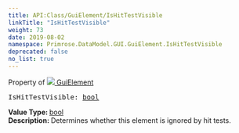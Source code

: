 ```yaml
---
title: API:Class/GuiElement/IsHitTestVisible
linkTitle: "IsHitTestVisible"
weight: 73
date: 2019-08-02
namespace: Primrose.DataModel.GUI.GuiElement.IsHitTestVisible
deprecated: false
no_list: true
---
```

Property of <a href="/docs/api-reference/Class/GuiElement"><img src="/icons/silk/default.png"/>&nbsp;GuiElement</a>
<pre class="method-declaration">
IsHitTestVisible: <a class="type" href="/docs/api-reference/System/Primitives#boolean">bool</a></pre>
<b>Value Type: </b>
<a class="type" href="/docs/api-reference/System/Primitives#boolean">bool</a>
<br/>
<b>Description: </b>
Determines whether this element is ignored by hit tests.

